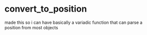 # convert_to_position
made this so i can have basically a variadic function that can parse a position from most objects

